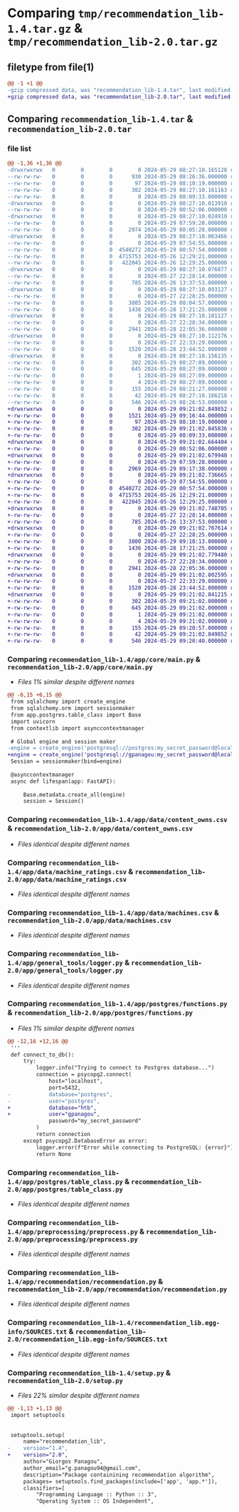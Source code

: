 # Comparing `tmp/recommendation_lib-1.4.tar.gz` & `tmp/recommendation_lib-2.0.tar.gz`

## filetype from file(1)

```diff
@@ -1 +1 @@
-gzip compressed data, was "recommendation_lib-1.4.tar", last modified: Wed May 29 08:27:10 2024, max compression
+gzip compressed data, was "recommendation_lib-2.0.tar", last modified: Wed May 29 09:21:02 2024, max compression
```

## Comparing `recommendation_lib-1.4.tar` & `recommendation_lib-2.0.tar`

### file list

```diff
@@ -1,36 +1,36 @@
-drwxrwxrwx   0        0        0        0 2024-05-29 08:27:10.165128 recommendation_lib-1.4/
--rw-rw-rw-   0        0        0      930 2024-05-29 08:26:36.000000 recommendation_lib-1.4/Dockerfile
--rw-rw-rw-   0        0        0       97 2024-05-29 08:10:19.000000 recommendation_lib-1.4/MANIFEST.in
--rw-rw-rw-   0        0        0      302 2024-05-29 08:27:10.161163 recommendation_lib-1.4/PKG-INFO
--rw-rw-rw-   0        0        0        0 2024-05-29 08:09:33.000000 recommendation_lib-1.4/README.md
-drwxrwxrwx   0        0        0        0 2024-05-29 08:27:10.013910 recommendation_lib-1.4/app/
--rw-rw-rw-   0        0        0        0 2024-05-29 00:52:06.000000 recommendation_lib-1.4/app/__init__.py
-drwxrwxrwx   0        0        0        0 2024-05-29 08:27:10.024910 recommendation_lib-1.4/app/core/
--rw-rw-rw-   0        0        0        0 2024-05-29 07:59:28.000000 recommendation_lib-1.4/app/core/__init__.py
--rw-rw-rw-   0        0        0     2974 2024-05-29 08:05:28.000000 recommendation_lib-1.4/app/core/main.py
-drwxrwxrwx   0        0        0        0 2024-05-29 08:27:10.063466 recommendation_lib-1.4/app/data/
--rw-rw-rw-   0        0        0        0 2024-05-29 07:54:55.000000 recommendation_lib-1.4/app/data/__init__.py
--rw-rw-rw-   0        0        0  4540272 2024-05-29 00:57:54.000000 recommendation_lib-1.4/app/data/content_owns.csv
--rw-rw-rw-   0        0        0  4715753 2024-05-26 12:29:21.000000 recommendation_lib-1.4/app/data/machine_ratings.csv
--rw-rw-rw-   0        0        0   422045 2024-05-26 12:29:25.000000 recommendation_lib-1.4/app/data/machines.csv
-drwxrwxrwx   0        0        0        0 2024-05-29 08:27:10.076877 recommendation_lib-1.4/app/general_tools/
--rw-rw-rw-   0        0        0        0 2024-05-27 22:28:14.000000 recommendation_lib-1.4/app/general_tools/__init__.py
--rw-rw-rw-   0        0        0      785 2024-05-26 13:37:53.000000 recommendation_lib-1.4/app/general_tools/logger.py
-drwxrwxrwx   0        0        0        0 2024-05-29 08:27:10.093127 recommendation_lib-1.4/app/postgres/
--rw-rw-rw-   0        0        0        0 2024-05-27 22:28:25.000000 recommendation_lib-1.4/app/postgres/__init__.py
--rw-rw-rw-   0        0        0     3805 2024-05-29 08:04:57.000000 recommendation_lib-1.4/app/postgres/functions.py
--rw-rw-rw-   0        0        0     1436 2024-05-28 17:21:25.000000 recommendation_lib-1.4/app/postgres/table_class.py
-drwxrwxrwx   0        0        0        0 2024-05-29 08:27:10.101127 recommendation_lib-1.4/app/preprocessing/
--rw-rw-rw-   0        0        0        0 2024-05-27 22:28:34.000000 recommendation_lib-1.4/app/preprocessing/__init__.py
--rw-rw-rw-   0        0        0     2941 2024-05-28 22:05:36.000000 recommendation_lib-1.4/app/preprocessing/preprocess.py
-drwxrwxrwx   0        0        0        0 2024-05-29 08:27:10.112176 recommendation_lib-1.4/app/recommendation/
--rw-rw-rw-   0        0        0        0 2024-05-27 22:33:29.000000 recommendation_lib-1.4/app/recommendation/__init__.py
--rw-rw-rw-   0        0        0     1520 2024-05-28 23:44:52.000000 recommendation_lib-1.4/app/recommendation/recommendation.py
-drwxrwxrwx   0        0        0        0 2024-05-29 08:27:10.156135 recommendation_lib-1.4/recommendation_lib.egg-info/
--rw-rw-rw-   0        0        0      302 2024-05-29 08:27:09.000000 recommendation_lib-1.4/recommendation_lib.egg-info/PKG-INFO
--rw-rw-rw-   0        0        0      645 2024-05-29 08:27:09.000000 recommendation_lib-1.4/recommendation_lib.egg-info/SOURCES.txt
--rw-rw-rw-   0        0        0        1 2024-05-29 08:27:09.000000 recommendation_lib-1.4/recommendation_lib.egg-info/dependency_links.txt
--rw-rw-rw-   0        0        0        4 2024-05-29 08:27:09.000000 recommendation_lib-1.4/recommendation_lib.egg-info/top_level.txt
--rw-rw-rw-   0        0        0      155 2024-05-29 08:21:27.000000 recommendation_lib-1.4/requirements.txt
--rw-rw-rw-   0        0        0       42 2024-05-29 08:27:10.166218 recommendation_lib-1.4/setup.cfg
--rw-rw-rw-   0        0        0      546 2024-05-29 08:26:53.000000 recommendation_lib-1.4/setup.py
+drwxrwxrwx   0        0        0        0 2024-05-29 09:21:02.849852 recommendation_lib-2.0/
+-rw-rw-rw-   0        0        0     1521 2024-05-29 09:16:44.000000 recommendation_lib-2.0/Dockerfile
+-rw-rw-rw-   0        0        0       97 2024-05-29 08:10:19.000000 recommendation_lib-2.0/MANIFEST.in
+-rw-rw-rw-   0        0        0      302 2024-05-29 09:21:02.845836 recommendation_lib-2.0/PKG-INFO
+-rw-rw-rw-   0        0        0        0 2024-05-29 08:09:33.000000 recommendation_lib-2.0/README.md
+drwxrwxrwx   0        0        0        0 2024-05-29 09:21:02.664404 recommendation_lib-2.0/app/
+-rw-rw-rw-   0        0        0        0 2024-05-29 00:52:06.000000 recommendation_lib-2.0/app/__init__.py
+drwxrwxrwx   0        0        0        0 2024-05-29 09:21:02.679948 recommendation_lib-2.0/app/core/
+-rw-rw-rw-   0        0        0        0 2024-05-29 07:59:28.000000 recommendation_lib-2.0/app/core/__init__.py
+-rw-rw-rw-   0        0        0     2969 2024-05-29 09:17:38.000000 recommendation_lib-2.0/app/core/main.py
+drwxrwxrwx   0        0        0        0 2024-05-29 09:21:02.736665 recommendation_lib-2.0/app/data/
+-rw-rw-rw-   0        0        0        0 2024-05-29 07:54:55.000000 recommendation_lib-2.0/app/data/__init__.py
+-rw-rw-rw-   0        0        0  4540272 2024-05-29 00:57:54.000000 recommendation_lib-2.0/app/data/content_owns.csv
+-rw-rw-rw-   0        0        0  4715753 2024-05-26 12:29:21.000000 recommendation_lib-2.0/app/data/machine_ratings.csv
+-rw-rw-rw-   0        0        0   422045 2024-05-26 12:29:25.000000 recommendation_lib-2.0/app/data/machines.csv
+drwxrwxrwx   0        0        0        0 2024-05-29 09:21:02.748705 recommendation_lib-2.0/app/general_tools/
+-rw-rw-rw-   0        0        0        0 2024-05-27 22:28:14.000000 recommendation_lib-2.0/app/general_tools/__init__.py
+-rw-rw-rw-   0        0        0      785 2024-05-26 13:37:53.000000 recommendation_lib-2.0/app/general_tools/logger.py
+drwxrwxrwx   0        0        0        0 2024-05-29 09:21:02.767614 recommendation_lib-2.0/app/postgres/
+-rw-rw-rw-   0        0        0        0 2024-05-27 22:28:25.000000 recommendation_lib-2.0/app/postgres/__init__.py
+-rw-rw-rw-   0        0        0     3800 2024-05-29 09:18:13.000000 recommendation_lib-2.0/app/postgres/functions.py
+-rw-rw-rw-   0        0        0     1436 2024-05-28 17:21:25.000000 recommendation_lib-2.0/app/postgres/table_class.py
+drwxrwxrwx   0        0        0        0 2024-05-29 09:21:02.779480 recommendation_lib-2.0/app/preprocessing/
+-rw-rw-rw-   0        0        0        0 2024-05-27 22:28:34.000000 recommendation_lib-2.0/app/preprocessing/__init__.py
+-rw-rw-rw-   0        0        0     2941 2024-05-28 22:05:36.000000 recommendation_lib-2.0/app/preprocessing/preprocess.py
+drwxrwxrwx   0        0        0        0 2024-05-29 09:21:02.802595 recommendation_lib-2.0/app/recommendation/
+-rw-rw-rw-   0        0        0        0 2024-05-27 22:33:29.000000 recommendation_lib-2.0/app/recommendation/__init__.py
+-rw-rw-rw-   0        0        0     1520 2024-05-28 23:44:52.000000 recommendation_lib-2.0/app/recommendation/recommendation.py
+drwxrwxrwx   0        0        0        0 2024-05-29 09:21:02.841215 recommendation_lib-2.0/recommendation_lib.egg-info/
+-rw-rw-rw-   0        0        0      302 2024-05-29 09:21:02.000000 recommendation_lib-2.0/recommendation_lib.egg-info/PKG-INFO
+-rw-rw-rw-   0        0        0      645 2024-05-29 09:21:02.000000 recommendation_lib-2.0/recommendation_lib.egg-info/SOURCES.txt
+-rw-rw-rw-   0        0        0        1 2024-05-29 09:21:02.000000 recommendation_lib-2.0/recommendation_lib.egg-info/dependency_links.txt
+-rw-rw-rw-   0        0        0        4 2024-05-29 09:21:02.000000 recommendation_lib-2.0/recommendation_lib.egg-info/top_level.txt
+-rw-rw-rw-   0        0        0      155 2024-05-29 09:20:57.000000 recommendation_lib-2.0/requirements.txt
+-rw-rw-rw-   0        0        0       42 2024-05-29 09:21:02.849852 recommendation_lib-2.0/setup.cfg
+-rw-rw-rw-   0        0        0      546 2024-05-29 09:20:40.000000 recommendation_lib-2.0/setup.py
```

### Comparing `recommendation_lib-1.4/app/core/main.py` & `recommendation_lib-2.0/app/core/main.py`

 * *Files 1% similar despite different names*

```diff
@@ -6,15 +6,15 @@
 from sqlalchemy import create_engine
 from sqlalchemy.orm import sessionmaker
 from app.postgres.table_class import Base
 import uvicorn
 from contextlib import asynccontextmanager
 
 # Global engine and session maker
-engine = create_engine('postgresql://postgres:my_secret_password@localhost:5432/postgres')
+engine = create_engine('postgresql://gpanagou:my_secret_password@localhost:5432/htb')
 Session = sessionmaker(bind=engine)
 
 @asynccontextmanager
 async def lifespan(app: FastAPI):
 
     Base.metadata.create_all(engine)
     session = Session()
```

### Comparing `recommendation_lib-1.4/app/data/content_owns.csv` & `recommendation_lib-2.0/app/data/content_owns.csv`

 * *Files identical despite different names*

### Comparing `recommendation_lib-1.4/app/data/machine_ratings.csv` & `recommendation_lib-2.0/app/data/machine_ratings.csv`

 * *Files identical despite different names*

### Comparing `recommendation_lib-1.4/app/data/machines.csv` & `recommendation_lib-2.0/app/data/machines.csv`

 * *Files identical despite different names*

### Comparing `recommendation_lib-1.4/app/general_tools/logger.py` & `recommendation_lib-2.0/app/general_tools/logger.py`

 * *Files identical despite different names*

### Comparing `recommendation_lib-1.4/app/postgres/functions.py` & `recommendation_lib-2.0/app/postgres/functions.py`

 * *Files 1% similar despite different names*

```diff
@@ -12,16 +12,16 @@
 '''
 def connect_to_db():
     try:
         logger.info("Trying to connect to Postgres database...")
         connection = psycopg2.connect(
             host="localhost",
             port=5432,
-            database="postgres",
-            user="postgres",
+            database="htb",
+            user="gpanagou",
             password="my_secret_password"
         )
         return connection
     except psycopg2.DatabaseError as error:
         logger.error(f"Error while connecting to PostgreSQL: {error}")
         return None
```

### Comparing `recommendation_lib-1.4/app/postgres/table_class.py` & `recommendation_lib-2.0/app/postgres/table_class.py`

 * *Files identical despite different names*

### Comparing `recommendation_lib-1.4/app/preprocessing/preprocess.py` & `recommendation_lib-2.0/app/preprocessing/preprocess.py`

 * *Files identical despite different names*

### Comparing `recommendation_lib-1.4/app/recommendation/recommendation.py` & `recommendation_lib-2.0/app/recommendation/recommendation.py`

 * *Files identical despite different names*

### Comparing `recommendation_lib-1.4/recommendation_lib.egg-info/SOURCES.txt` & `recommendation_lib-2.0/recommendation_lib.egg-info/SOURCES.txt`

 * *Files identical despite different names*

### Comparing `recommendation_lib-1.4/setup.py` & `recommendation_lib-2.0/setup.py`

 * *Files 22% similar despite different names*

```diff
@@ -1,13 +1,13 @@
 import setuptools
 
 
 setuptools.setup(
     name="recommendation_lib",
-    version="1.4",
+    version="2.0",
     author="Giorgos Panagou",
     author_email="g.panagou94@gmail.com",
     description="Package containining recommendation algorithm",
     packages= setuptools.find_packages(include=['app', 'app.*']),
     classifiers=[
         "Programming Language :: Python :: 3",
         "Operating System :: OS Independent",
```

